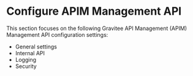 # Configure APIM Management API

This section focuses on the following Gravitee API Management (APIM) Management API configuration settings:&#x20;

* General settings
* Internal API
* Logging
* Security
